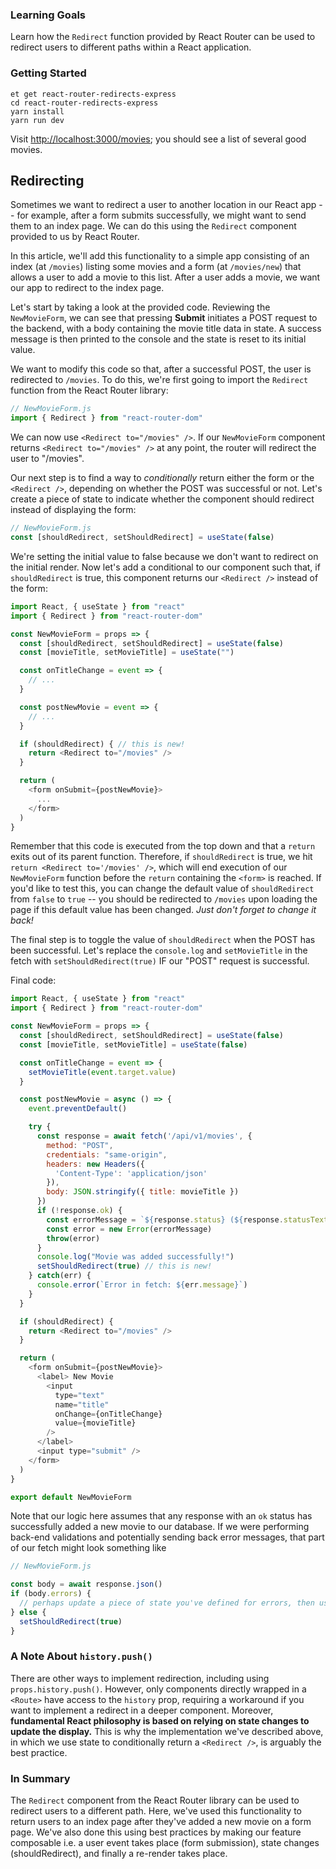 ### Learning Goals

Learn how the `Redirect` function provided by React Router can be used to redirect users to different paths within a React application.

### Getting Started

```no-highlight
et get react-router-redirects-express
cd react-router-redirects-express
yarn install
yarn run dev
```

Visit <http://localhost:3000/movies>; you should see a list of several good movies.

## Redirecting

Sometimes we want to redirect a user to another location in our React app -- for example, after a form submits successfully, we might want to send them to an index page. We can do this using the `Redirect` component provided to us by React Router.

In this article, we'll add this functionality to a simple app consisting of an index (at `/movies`) listing some movies and a form (at `/movies/new`) that allows a user to add a movie to this list. After a user adds a movie, we want our app to redirect to the index page.

Let's start by taking a look at the provided code. Reviewing the `NewMovieForm`, we can see that pressing **Submit** initiates a POST request to the backend, with a body containing the movie title data in state. A success message is then printed to the console and the state is reset to its initial value.

We want to modify this code so that, after a successful POST, the user is redirected to `/movies`. To do this, we're first going to import the `Redirect` function from the React Router library:

```javascript
// NewMovieForm.js
import { Redirect } from "react-router-dom"
```

We can now use `<Redirect to="/movies" />`. If our `NewMovieForm` component returns `<Redirect to="/movies" />` at any point, the router will redirect the user to "/movies".

Our next step is to find a way to _conditionally_ return either the form or the `<Redirect />`, depending on whether the POST was successful or not. Let's create a piece of state to indicate whether the component should redirect instead of displaying the form:

```javascript
// NewMovieForm.js
const [shouldRedirect, setShouldRedirect] = useState(false)
```

We're setting the initial value to false because we don't want to redirect on the initial render. Now let's add a conditional to our component such that, if `shouldRedirect` is true, this component returns our `<Redirect />` instead of the form:

```javascript
import React, { useState } from "react"
import { Redirect } from "react-router-dom"

const NewMovieForm = props => {
  const [shouldRedirect, setShouldRedirect] = useState(false)
  const [movieTitle, setMovieTitle] = useState("")

  const onTitleChange = event => {
    // ...
  }

  const postNewMovie = event => {
    // ...
  }

  if (shouldRedirect) { // this is new!
    return <Redirect to="/movies" />
  }

  return (
    <form onSubmit={postNewMovie}>
      ...
    </form>
  )
}
```

Remember that this code is executed from the top down and that a `return` exits out of its parent function. Therefore, if `shouldRedirect` is true, we hit `return <Redirect to='/movies' />`, which will end execution of our `NewMovieForm` function before the `return` containing the `<form>` is reached. If you'd like to test this, you can change the default value of `shouldRedirect` from `false` to `true` -- you should be redirected to `/movies` upon loading the page if this default value has been changed. _Just don't forget to change it back!_

The final step is to toggle the value of `shouldRedirect` when the POST has been successful. Let's replace the `console.log` and `setMovieTitle` in the fetch with `setShouldRedirect(true)` IF our "POST" request is successful.

Final code:

```javascript
import React, { useState } from "react"
import { Redirect } from "react-router-dom"

const NewMovieForm = props => {
  const [shouldRedirect, setShouldRedirect] = useState(false)
  const [movieTitle, setMovieTitle] = useState(false)

  const onTitleChange = event => {
    setMovieTitle(event.target.value)
  }

  const postNewMovie = async () => {
    event.preventDefault()

    try {
      const response = await fetch('/api/v1/movies', {
        method: "POST",
        credentials: "same-origin",
        headers: new Headers({
          'Content-Type': 'application/json'
        }),
        body: JSON.stringify({ title: movieTitle })
      })
      if (!response.ok) {
        const errorMessage = `${response.status} (${response.statusText})`
        const error = new Error(errorMessage)
        throw(error)
      }
      console.log("Movie was added successfully!")
      setShouldRedirect(true) // this is new!
    } catch(err) {
      console.error(`Error in fetch: ${err.message}`)
    }
  }

  if (shouldRedirect) {
    return <Redirect to="/movies" />
  }

  return (
    <form onSubmit={postNewMovie}>
      <label> New Movie
        <input
          type="text"
          name="title"
          onChange={onTitleChange}
          value={movieTitle}
        />
      </label>
      <input type="submit" />
    </form>
  )
}

export default NewMovieForm
```

Note that our logic here assumes that any response with an `ok` status has successfully added a new movie to our database. If we were performing back-end validations and potentially sending back error messages, that part of our fetch might look something like

```javascript
// NewMovieForm.js

const body = await response.json()
if (body.errors) {
  // perhaps update a piece of state you've defined for errors, then use that to display the errors on the form
} else {
  setShouldRedirect(true)
}
```

### A Note About `history.push()`

There are other ways to implement redirection, including using `props.history.push()`. However, only components directly wrapped in a `<Route>` have access to the `history` prop, requiring a workaround if you want to implement a redirect in a deeper component. Moreover, **fundamental React philosophy is based on relying on state changes to update the display.** This is why the implementation we've described above, in which we use state to conditionally return a `<Redirect />`, is arguably the best practice.

### In Summary

The `Redirect` component from the React Router library can be used to redirect users to a different path. Here, we've used this functionality to return users to an index page after they've added a new movie on a form page. We've also done this using best practices by making our feature composable i.e. a user event takes place (form submission), state changes (shouldRedirect), and finally a re-render takes place.

